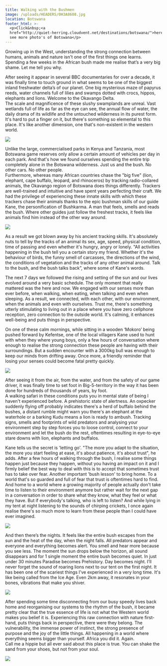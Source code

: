 ```yaml
---
title: Walking with the Bushmen
image: /uploads/HEADERS/0H3A8608.jpg
location: Botswana
footer_html: >-
  <p>Click&nbsp;<a
  href="http://quiet-herring.cloudvent.net/destinations/botswana/">here</a>&nbsp;to
  see more photo's of Botswana</p>
---
```


Growing up in the West, understanding the strong connection between humans, animals and nature isn't one of the first things one learns. Spending a few weeks in the African bush made me realise that’s a very big shame. Let me tell you why.

After seeing it appear in several BBC documentaries for over a decade, it was finally time to touch ground in what seems to be one of the biggest inland freshwater delta’s of our planet. One big mysterious maze of papyrus reeds, water channels full of lilies and swamps dotted with crocs, hippos, elephants and lions. Welcome to the Okavango Delta.&nbsp;<br>The scale and magnificence of these slushy swamplands are unreal. Vast wetlands full of life as far as the eye can see, the annual flow of water, the daily drama of its wildlife and the untouched wilderness in its purest form. It's hard to put a finger on it, but there's something so elemental to this place. It's like another dimension, one that's non-existent in the western world.

![](/uploads/versions/0h3a8291---x----1620-1080x---.jpg)

Unlike the large, commercialised parks in Kenya and Tanzania, most Botswana game reserves only allow a certain amount of vehicles per day in each park. And that's how we found ourselves spending the entire trip completely alone in the Botswana wilderness. Just us and the bush. No other cars. No other people.<br>Furthermore, whereas many African countries chase the "big five" (lion, elephant, cape buffalo, leopard, and rhinoceros) by tracking radio-collared animals, the Okavango region of Botswana does things differently. Trackers are well-trained and intuitive and have spent years perfecting their craft. We had the privilege of experiencing these innate skills with which these trackers chase their animals thanks to the epic bushman skills of our guide Kane, the personification of Bushkarma. A man that feels, smells and reads the bush. Where other guides just follow the freshest tracks, it feels like animals find him instead of the other way around.

![](/uploads/versions/0h3a9311a---x----720-1080x---.jpg)

As a result we got blown away by his ancient tracking skills. It's absolutely nuts to tell by the tracks of an animal its sex, age, speed, physical condition, time of passing and even whether it's hungry, angry or lonely. "All activities happening in the bush tell you a certain story my friend. Whether it's the behaviour of birds, the funny smell of carcasses, the directions of the wind, the conditions of vegetation and the tracks of any other animal around. Talk to the bush, and the bush talks back”, where some of Kane's words.

The next 7 days we followed the rising and setting of the sun and our lives evolved around a very basic schedule. The only moment that really mattered was the here and now. We engaged with our senses more than ever before, when walking, when eating, when talking and even when sleeping. As a result, we connected, with each other, with our environment, when the animals and even with ourselves. Trust me, there's something utterly stimulating to living out in a place where you have zero cellphone reception, zero connection to the outside world. It's calming, it enhances well-being and puts things in perspective.&nbsp;

On one of these calm mornings, while sitting in a&nbsp;wooden ‘Mokoro’ being pushed forward by Kefentse, one of the local villagers Kane&nbsp;used to hunt with when they where young boys, only a few hours of conversation where enough to realise the strong connection these people are having with their surroundings. But a sudden encounter with a 3000kg bull was enough to keep our minds from drifting away. Once more, a&nbsp;friendly reminder that losing your senses could become fatal pretty quickly.

![](/uploads/versions/0h3a8401-2---x----2048-1365x---.jpg)

After seeing it from the air, from the water, and from the safety of our game driver, it was finally time to set foot in Big-5-territory in the way it has been done for hundreds of thousands of years, by foot.<br>A walking safari in these conditions puts you in mental state of being I haven't experienced before. A prehistoric state of alertness. An oxpecker suddenly flying off probably indicates there's a herd of buffalo behind the bushes, a distant rumble might warn you there's an elephant at the waterhole or a barking Kudu means a lion is ready to ambush. Tracking signs, smells and footprints of wild predators and analysing your environment step by step forces you to loose control, connect to your environment and let the bush do the rest, oftentimes resulting in eye-to-eye stare downs with lion, elephants and buffalos.&nbsp;

Kane tells us the secret is 'letting go'. "The more you adapt to the situation, the more you start feeling at ease, it's about patience, it's about trust", he adds. After a few hours of walking through the bush, I realise some things happen just because they happen, without you having an impact on it and I firmly belief the best way to deal with this is to accept that sometimes trust has to take over fear. Another important 'bush lesson' to bring home. To a world that's so guarded and full of fear that trust is oftentimes hard to find. And home to a world where a growing majority of people actually don't take time to listen to their environment anymore but rather wait for the next gap in a conversation in order to share what they know, what they feel or what they have. But if everybody's talking, who is left to listen? And while lying in my tent at night listening to the sounds of chirping crickets, I once again realise there's so much more to learn from these people than I could have ever imagined.&nbsp;

![](/uploads/versions/img-8225---x----1620-1080x---.jpg)

And then there’s the nights. It feels like the entire bush escapes from the sun and the heat of the day, when the night falls. All predators appear and everyone and everything becomes alert. You smell and hear more because you see less. The moment the sun drops below the horizon, all sound disappears and for 1 single moment the entire bush becomes quiet. In just under 30 minutes Paradise becomes Prehistory. Day becomes night. I’ll never forget the sound of roaring lions next to our tent on the first night. It has been one of the scariest things I've experienced in a very long time. It's like being called from the Ice Age. Even 2km away, it resonates in your bones, vibrations that make you shiver.

![](/uploads/versions/0h3a8952---x0-0-2048-1365-2048-1365x---.jpg)

After spending some time disconnecting from our busy speedy lives back home and reorganising our systems to the rhythm of the bush, it became pretty clear that the true essence of life is not what the Western world makes you belief it is. Experiencing this raw connection with nature first-hand, puts things back in perspective, there were they belong. The vulnerability, the immense power of instinct, the strong presence of purpose and the joy of the little things. All happening in a world where everything seems bigger than yourself. Africa you did it. Again. <br>Call me a hippie but all ever said about this place is true. You can shake the sand from your shoes, but not from your soul.

![](/uploads/botswana/0H3A0439.jpg)
